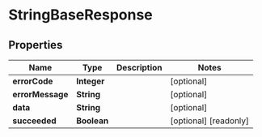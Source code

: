 

# StringBaseResponse


## Properties

| Name | Type | Description | Notes |
|------------ | ------------- | ------------- | -------------|
|**errorCode** | **Integer** |  |  [optional] |
|**errorMessage** | **String** |  |  [optional] |
|**data** | **String** |  |  [optional] |
|**succeeded** | **Boolean** |  |  [optional] [readonly] |



